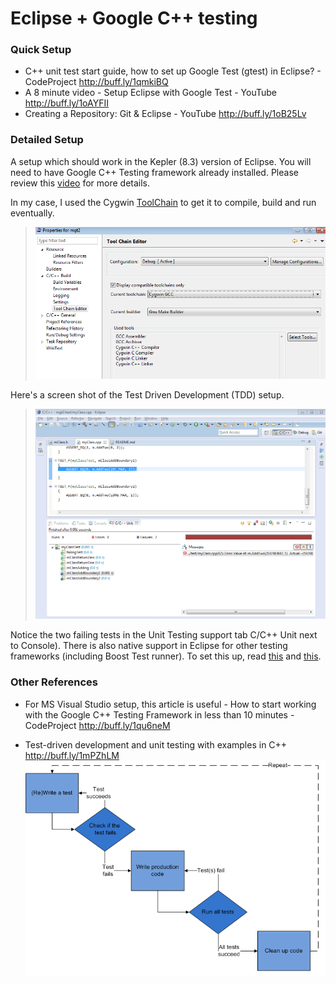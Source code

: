 Eclipse + Google C++ testing
=============

### Quick Setup
- C++ unit test start guide, how to set up Google Test (gtest) in Eclipse? - CodeProject http://buff.ly/1qmkiBQ 
- A 8 minute video - Setup Eclipse with Google Test - YouTube http://buff.ly/1oAYFII 
- Creating a Repository: Git & Eclipse - YouTube http://buff.ly/1oB25Lv 


### Detailed Setup
A setup which should work in the Kepler (8.3) version of Eclipse. 
You will need to have Google C++ Testing framework already installed. 
Please review this [video][Eclipse youTube] for more details.

In my case, I used the Cygwin [ToolChain](img/ToolChain.PNG) to get it to compile, build and run eventually.
> ![Image](img/ToolChain.PNG?raw=true)

Here's a screen shot of the Test Driven Development (TDD) setup. 
> ![Image](img/Eclipse%20Google%20TDD%20capture.PNG?raw=true)

Notice the two failing tests in the Unit Testing support tab C/C++ Unit next to Console). There is also native support in Eclipse for other testing frameworks (including Boost Test runner).
To set this up, read [this](http://feelings-erased.blogspot.in/2012/07/eclipse-juno-has-landed-with-unit.html) and [this](http://www.eclipse.org/forums/index.php/t/512946/).

### Other References ###
- For MS Visual Studio setup, this article is useful - How to start working with the Google C++ Testing Framework in less than 10 minutes - CodeProject http://buff.ly/1qu6neM

- Test-driven development and unit testing with examples in C++ http://buff.ly/1mPZhLM 
![Image](img/TDD.png?raw=true)


[Eclipse youTube]: https://www.youtube.com/watch?v=ukF3kUH1kxM  "Eclipse and Google C++ Test Framework"
